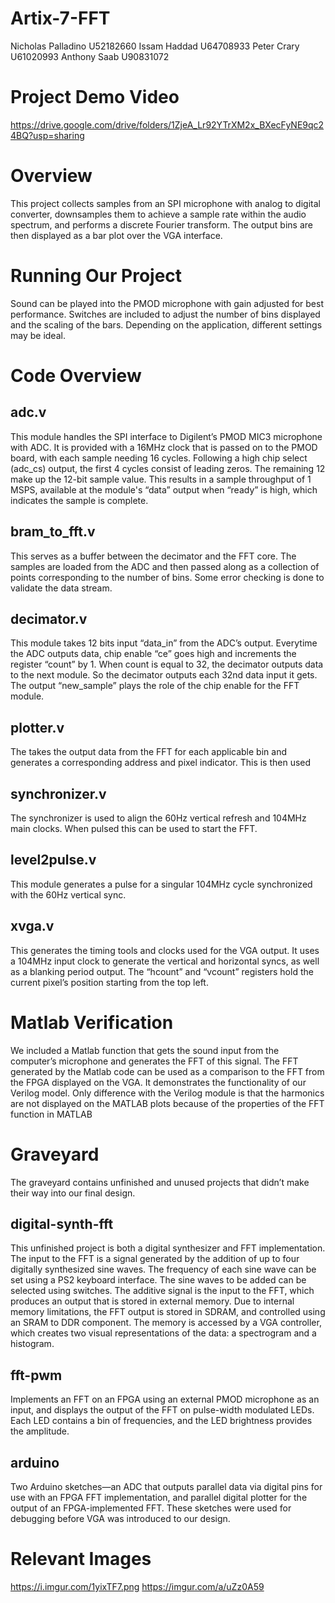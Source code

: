 # Artix-7-FFT
Nicholas Palladino U52182660
Issam Haddad U64708933
Peter Crary U61020993
Anthony Saab U90831072

# Project Demo Video
https://drive.google.com/drive/folders/1ZjeA_Lr92YTrXM2x_BXecFyNE9qc24BQ?usp=sharing

# Overview
This project collects samples from an SPI microphone with analog to digital converter, downsamples them to achieve a sample rate within the audio spectrum, and performs a discrete Fourier transform. The output bins are then displayed as a bar plot over the VGA interface.

# Running Our Project
Sound can be played into the PMOD microphone with gain adjusted for best performance. Switches are included to adjust the number of bins displayed and the scaling of the bars. Depending on the application, different settings may be ideal.


# Code Overview

## adc.v 
This module handles the SPI interface to Digilent’s PMOD MIC3 microphone with ADC. It is provided with a 16MHz clock that is passed on to the PMOD board, with each sample needing 16 cycles. Following a high chip select (adc_cs) output, the first 4 cycles consist of leading zeros. The remaining 12 make up the 12-bit sample value. This results in a sample throughput of 1 MSPS, available at the module's “data” output when “ready” is high, which indicates the sample is complete.

## bram_to_fft.v
This serves as a buffer between the decimator and the FFT core. The samples are loaded from the ADC and then passed along as a collection of points corresponding to the number of bins. Some error checking is done to validate the data stream.

## decimator.v
This module takes 12 bits input “data_in”  from the ADC’s output. Everytime the ADC outputs data, chip enable “ce” goes high and increments the register “count” by 1. When count is equal to 32, the decimator outputs data to the next module. So the decimator outputs each 32nd data input it gets. The output “new_sample”  plays the role of the chip enable for the FFT module.

## plotter.v
The takes the output data from the FFT for each applicable bin and generates a corresponding address and pixel indicator. This is then used 

## synchronizer.v
The synchronizer is used to align the 60Hz vertical refresh and 104MHz main clocks. When pulsed this can be used to start the FFT.

## level2pulse.v
This module generates a pulse for a singular 104MHz cycle synchronized with the 60Hz vertical sync.

## xvga.v
This generates the timing tools and clocks used for the VGA output. It uses a 104MHz input clock to generate the vertical and horizontal syncs, as well as a blanking period output. The “hcount” and “vcount” registers hold the current pixel’s position starting from the top left.


# Matlab Verification
We included a Matlab function that gets the sound input from the computer’s microphone and generates the FFT of this signal. The FFT generated by the Matlab code can be used as a comparison to the FFT from the FPGA displayed on the VGA. It demonstrates the functionality of our Verilog model.
Only difference with the Verilog module is that the harmonics are not displayed on the MATLAB plots because of the properties of the FFT function in MATLAB



# Graveyard

The graveyard contains unfinished and unused projects that didn’t make their way into our final design.

## digital-synth-fft
This unfinished project is both a digital synthesizer and FFT implementation.  The input to the FFT is a signal generated by the addition of up to four digitally synthesized sine waves.  The frequency of each sine wave can be set using a PS2 keyboard interface.  The sine waves to be added can be selected using switches.  The additive signal is the input to the FFT, which produces an output that is stored in external memory.  Due to internal memory limitations, the FFT output is stored in SDRAM, and controlled using an SRAM to DDR component.  The memory is accessed by a VGA controller, which creates two visual representations of the data: a spectrogram and a histogram.

## fft-pwm
Implements an FFT on an FPGA using an external PMOD microphone as an input, and displays the output of the FFT on pulse-width modulated LEDs.  Each LED contains a bin of frequencies, and the LED brightness provides the amplitude.

## arduino
Two Arduino sketches—an ADC that outputs parallel data via digital pins for use with an FPGA FFT implementation, and parallel digital plotter for the output of an FPGA-implemented FFT.  These sketches were used for debugging before VGA was introduced to our design.

# Relevant Images
https://i.imgur.com/1yixTF7.png
https://imgur.com/a/uZz0A59
